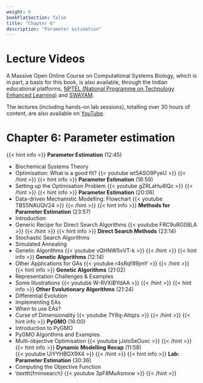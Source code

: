 ```yaml
---
weight: 6
bookFlatSection: false
title: "Chapter 6"
description: "Parameter estimation"
---
```


# Lecture Videos

A Massive Open Online Course on Computational Systems Biology, which is in part, a basis for this book, is also available, through the Indian educational platforms, [NPTEL (National Programme on Technology Enhanced Learning)](https://nptel.ac.in/) and [SWAYAM](https://swayam.gov.in/). 

The lectures (including hands-on lab sessions), totalling over 30 hours of content, are also available on [YouTube](https://www.youtube.com/playlist?list=PLHkR7OTZy5OPhDKvFJ_Xc-PuQFw4-oCZ4).

# Chapter 6: Parameter estimation

{{< hint info >}}
**Parameter Estimation** (12:45)  
 - Biochemical Systems Theory
 - Optimisation: What is a good fit?
{{< youtube wt5ASO9PyeU >}}
{{< /hint >}}
{{< hint info >}}
**Parameter Estimation** (16:59)  
 - Setting up the Optimisation Problem
{{< youtube gZRLaHu4lQc >}}
{{< /hint >}}
{{< hint info >}}
**Parameter Estimation** (20:06)  
 - Data-driven Mechanistic Modelling: Flowchart
{{< youtube TBS5NAUQV24 >}}
{{< /hint >}}
{{< hint info >}}
**Methods for Parameter Estimation** (23:57)  
 - Introduction
 - Generic Recipe for Direct Search Algorithms
{{< youtube FRC9uRG08LA >}}
{{< /hint >}}
{{< hint info >}}
**Direct Search Methods** (23:14)  
 - Stochastic Search Algorithms
 - Simulated Annealing
 - Genetic Algorithms
{{< youtube vQHNW5vVT-k >}}
{{< /hint >}}
{{< hint info >}}
**Genetic Algorithms** (12:14)  
 - Other Applications for GAs
{{< youtube r4sRqf89jmY >}}
{{< /hint >}}
{{< hint info >}}
**Genetic Algorithms** (21:02)  
 - Representation Challenges \& Examples
 - Some Illustrations
{{< youtube W-RVXiBYdAA >}}
{{< /hint >}}
{{< hint info >}}
**Other Evolutionary Algorithms** (21:24)  
 - Differential Evolution
 - Implementing EAs
 - When to use EAs?
 - Curse of Dimensionality
{{< youtube 7Y8q-Altqzs >}}
{{< /hint >}}
{{< hint info >}}
**PyGMO** (16:00)  
 - Introduction to PyGMO
 - PyGMO Algorithms and Examples
 - Multi-objective Optimisation
{{< youtube jJxloSeOuxc >}}
{{< /hint >}}
{{< hint info >}}
**Dynamic Modelling Recap** (11:58)  
{{< youtube UiYYHBGX9X4 >}}
{{< /hint >}}
{{< hint info >}}
**Lab: Parameter Estimation** (30:36)  
 - Computing the Objective Function
 - \texttt{fminsearch}
{{< youtube 3pF8MuAsmxw >}}
{{< /hint >}}
